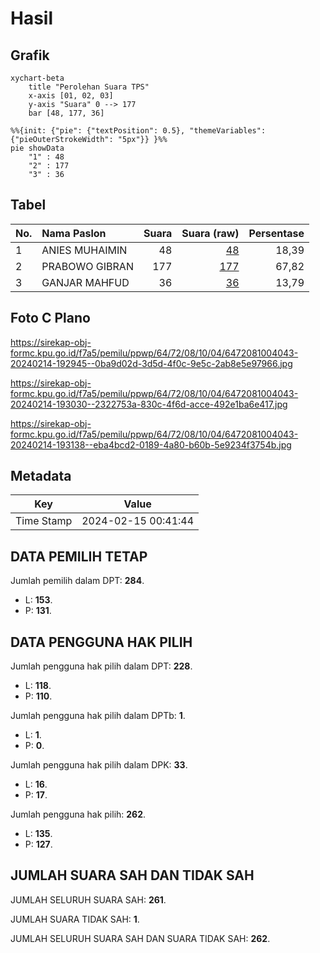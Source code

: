 # Hasil

## Grafik

```mermaid
xychart-beta
    title "Perolehan Suara TPS"
    x-axis [01, 02, 03]
    y-axis "Suara" 0 --> 177
    bar [48, 177, 36]
```

```mermaid
%%{init: {"pie": {"textPosition": 0.5}, "themeVariables": {"pieOuterStrokeWidth": "5px"}} }%%
pie showData
    "1" : 48
    "2" : 177
    "3" : 36
```

## Tabel

| No. | Nama Paslon    | Suara | Suara (raw) | Persentase |
|:--- |:-------------- | -----:| -----------:| ----------:|
| 1   | ANIES MUHAIMIN | 48    | [48][p-1]   | 18,39      |
| 2   | PRABOWO GIBRAN | 177   | [177][p-2]  | 67,82      |
| 3   | GANJAR MAHFUD  | 36    | [36][p-3]   | 13,79      |


[p-1]: https://github.com/gigit-pemilu/pemilu-2024-64-kalimantan-timur/blob/main/pilpres/hitung-suara/sub/64-kalimantan-timur/sub/72-kota-samarinda/sub/08-sungai-pinang/sub/1004-mugirejo/sub/043-tps/sub/paslon-1.txt
[p-2]: https://github.com/gigit-pemilu/pemilu-2024-64-kalimantan-timur/blob/main/pilpres/hitung-suara/sub/64-kalimantan-timur/sub/72-kota-samarinda/sub/08-sungai-pinang/sub/1004-mugirejo/sub/043-tps/sub/paslon-2.txt
[p-3]: https://github.com/gigit-pemilu/pemilu-2024-64-kalimantan-timur/blob/main/pilpres/hitung-suara/sub/64-kalimantan-timur/sub/72-kota-samarinda/sub/08-sungai-pinang/sub/1004-mugirejo/sub/043-tps/sub/paslon-3.txt

## Foto C Plano

https://sirekap-obj-formc.kpu.go.id/f7a5/pemilu/ppwp/64/72/08/10/04/6472081004043-20240214-192945--0ba9d02d-3d5d-4f0c-9e5c-2ab8e5e97966.jpg

https://sirekap-obj-formc.kpu.go.id/f7a5/pemilu/ppwp/64/72/08/10/04/6472081004043-20240214-193030--2322753a-830c-4f6d-acce-492e1ba6e417.jpg

https://sirekap-obj-formc.kpu.go.id/f7a5/pemilu/ppwp/64/72/08/10/04/6472081004043-20240214-193138--eba4bcd2-0189-4a80-b60b-5e9234f3754b.jpg


## Metadata

| Key        | Value               |
| ---------- | ------------------- |
| Time Stamp | 2024-02-15 00:41:44 |


## DATA PEMILIH TETAP

Jumlah pemilih dalam DPT: **284**.
 * L: **153**.
 * P: **131**.

## DATA PENGGUNA HAK PILIH

Jumlah pengguna hak pilih dalam DPT: **228**.
 * L: **118**.
 * P: **110**.

Jumlah pengguna hak pilih dalam DPTb: **1**.
 * L: **1**.
 * P: **0**.

Jumlah pengguna hak pilih dalam DPK: **33**.
 * L: **16**.
 * P: **17**.

Jumlah pengguna hak pilih: **262**.
 * L: **135**.
 * P: **127**.

## JUMLAH SUARA SAH DAN TIDAK SAH

JUMLAH SELURUH SUARA SAH: **261**.

JUMLAH SUARA TIDAK SAH: **1**.

JUMLAH SELURUH SUARA SAH DAN SUARA TIDAK SAH: **262**.


